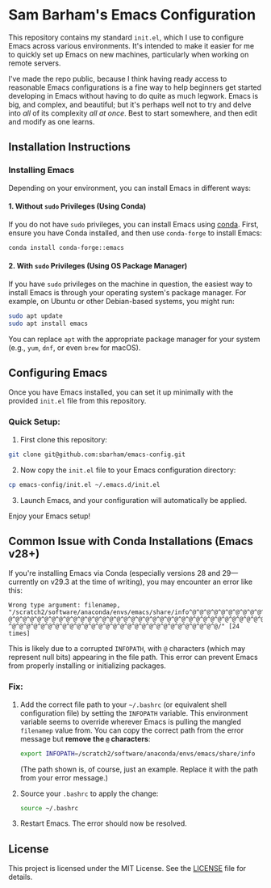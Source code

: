 # Sam Barham's Emacs Configuration

This repository contains my standard `init.el`, which I use to configure Emacs across various environments. It's intended to make it easier for me to quickly set up Emacs on new machines, particularly when working on remote servers.

I've made the repo public, because I think having ready access to reasonable Emacs configurations is a fine way to help beginners get started developing in Emacs without having to do quite as much legwork. Emacs is big, and complex, and beautiful; but it's perhaps well not to try and delve into *all* of its complexity *all at once*. Best to start somewhere, and then edit and modify as one learns.

## Installation Instructions

### Installing Emacs

Depending on your environment, you can install Emacs in different ways:

#### 1. Without `sudo` Privileges (Using Conda)

If you do not have `sudo` privileges, you can install Emacs using [conda](https://docs.conda.io/en/latest/). First, ensure you have Conda installed, and then use `conda-forge` to install Emacs:

```bash
conda install conda-forge::emacs
```

#### 2. With `sudo` Privileges (Using OS Package Manager)

If you have `sudo` privileges on the machine in question, the easiest way to install Emacs is through your operating system's package manager. For example, on Ubuntu or other Debian-based systems, you might run:

```bash
sudo apt update
sudo apt install emacs
```

You can replace `apt` with the appropriate package manager for your system (e.g., `yum`, `dnf`, or even `brew` for macOS).

## Configuring Emacs

Once you have Emacs installed, you can set it up minimally with the provided `init.el` file from this repository.

### Quick Setup:

1. First clone this repository:

```bash
git clone git@github.com:sbarham/emacs-config.git
```

2. Now copy the `init.el` file to your Emacs configuration directory:

```bash
cp emacs-config/init.el ~/.emacs.d/init.el
```

3. Launch Emacs, and your configuration will automatically be applied.

Enjoy your Emacs setup!

## Common Issue with Conda Installations (Emacs v28+)

If you're installing Emacs via Conda (especially versions 28 and 29—currently on v29.3 at the time of writing), you may encounter an error like this:

```
Wrong type argument: filenamep, "/scratch2/software/anaconda/envs/emacs/share/info^@^@^@^@^@^@^@^@^@^@^@^@^@^@^@^@^@^@^@^@^@^@^@^@^@^@^@^@^@^@^@^@^@^@^@^@^@^@^@^@^@^@^@^@^@^@^@^@^@^@^@^@^@^@^@^@^@^@^@^@^@^@^@^@^@^@^@^@^@^@^@^@^@^\
@^@^@^@^@^@^@^@^@^@^@^@^@^@^@^@^@^@^@^@^@^@^@^@^@^@^@^@^@^@^@^@^@^@^@^@^@^@^@^@^@^@^@^@^@^@^@^@^@^@^@^@^@^@^@^@^@^@^@^@^@^@^@^@^@^@^@^@^@^@^@^@^@^@^@^@^@^@^@^@^@^@^@^@^@^@^@^@^@^@^@^@^@^@^@^@^@^@^@^@^@^@^@^@^@^@^@^@^@^@^@^@^@^@^@\
^@^@^@^@^@^@^@^@^@^@^@^@^@^@^@^@^@^@^@^@^@^@^@^@^@^@^@^@^@/" [24 times]
```

This is likely due to a corrupted `INFOPATH`, with `@` characters (which may represent null bits) appearing in the file path. This error can prevent Emacs from properly installing or initializing packages.

### Fix:

1. Add the correct file path to your `~/.bashrc` (or equivalent shell configuration file) by setting the `INFOPATH` variable. This environment variable seems to override wherever Emacs is pulling the mangled `filenamep` value from. You can copy the correct path from the error message but **remove the `@` characters**:

   ```bash
   export INFOPATH=/scratch2/software/anaconda/envs/emacs/share/info
   ```

   (The path shown is, of course, just an example. Replace it with the path from your error message.)

2. Source your `.bashrc` to apply the change:

   ```bash
   source ~/.bashrc
   ```

3. Restart Emacs. The error should now be resolved.

## License

This project is licensed under the MIT License. See the [LICENSE](LICENSE) file for details.

